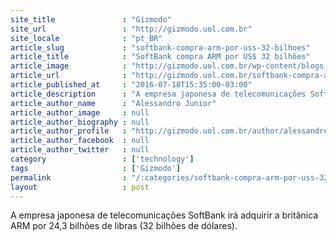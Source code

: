 ```yaml
---
site_title               : "Gizmodo"
site_url                 : "http://gizmodo.uol.com.br"
site_locale              : "pt_BR"
article_slug             : "softbank-compra-arm-por-uss-32-bilhoes"
article_title            : "SoftBank compra ARM por US$ 32 bilhões"
article_image            : "http://gizmodo.uol.com.br/wp-content/blogs.dir/8/files/2016/07/exynos-arm-e1468860473503.jpg"
article_url              : "http://gizmodo.uol.com.br/softbank-compra-arm/"
article_published_at     : "2016-07-18T15:35:00-03:00"
article_description      : "A empresa japonesa de telecomunicações SoftBank irá adquirir a britânica ARM por 24,3 bilhões de libras (32 bilhões de dólares)."
article_author_name      : "Alessandro Junior"
article_author_image     : null
article_author_biography : null
article_author_profile   : "http://gizmodo.uol.com.br/author/alessandro-junior/"
article_author_facebook  : null
article_author_twitter   : null
category                 : ['technology']
tags                     : ['Gizmodo']
permalink                : "/:categories/softbank-compra-arm-por-uss-32-bilhoes/"
layout                   : post
---
```


A empresa japonesa de telecomunicações SoftBank irá adquirir a britânica ARM por 24,3 bilhões de libras (32 bilhões de dólares).
